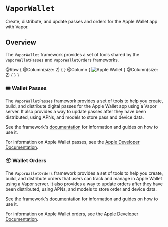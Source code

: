 # ``VaporWallet``

Create, distribute, and update passes and orders for the Apple Wallet app with Vapor.

## Overview

The `VaporWallet` framework provides a set of tools shared by the `VaporWalletPasses` and `VaporWalletOrders` frameworks.

@Row {
    @Column(size: 2) { }
    @Column {
        ![Apple Wallet](wallet)
    }
    @Column(size: 2) { }
}

### 🎟️ Wallet Passes

The `VaporWalletPasses` framework provides a set of tools to help you create, build, and distribute digital passes for the Apple Wallet app using a Vapor server.
It also provides a way to update passes after they have been distributed, using APNs, and models to store pass and device data.

See the framework's [documentation](https://swiftpackageindex.com/vapor-community/PassKit/documentation/passes) for information and guides on how to use it.

For information on Apple Wallet passes, see the [Apple Developer Documentation](https://developer.apple.com/documentation/walletpasses).

### 📦 Wallet Orders

The `VaporWalletOrders` framework provides a set of tools to help you create, build, and distribute orders that users can track and manage in Apple Wallet using a Vapor server.
It also provides a way to update orders after they have been distributed, using APNs, and models to store order and device data.

See the framework's [documentation](https://swiftpackageindex.com/vapor-community/PassKit/documentation/orders) for information and guides on how to use it.

For information on Apple Wallet orders, see the [Apple Developer Documentation](https://developer.apple.com/documentation/walletorders).
